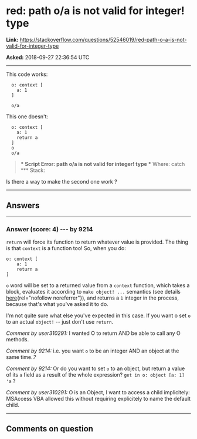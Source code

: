# red: path o/a is not valid for integer! type

**Link:**
<https://stackoverflow.com/questions/52546019/red-path-o-a-is-not-valid-for-integer-type>

**Asked:** 2018-09-27 22:36:54 UTC

------------------------------------------------------------------------

This code works:

      o: context [
        a: 1
      ]

      o/a

This one doesn\'t:

      o: context [
        a: 1
        return a
      ]
      o
      o/a

> **\* Script Error: path o/a is not valid for integer! type \*** Where:
> catch \*\*\* Stack:

Is there a way to make the second one work ?

------------------------------------------------------------------------

## Answers

------------------------------------------------------------------------

### Answer (score: 4) --- by 9214

`return` will force its function to return whatever value is provided.
The thing is that `context` is a function too! So, when you do:

    o: context [
        a: 1
        return a
    ]

`o` word will be set to a returned value from a `context` function,
which takes a block, evaluates it according to `make object! ...`
semantics (see details
[here](https://github.com/meijeru/red.specs-public/blob/master/specs.adoc#code-object-code){rel="nofollow noreferrer"}),
and returns a `1` integer in the process, because that\'s what you\'ve
asked it to do.

I\'m not quite sure what else you\'ve expected in this case. If you want
o set `o` to an actual `object!` \-- just don\'t use `return`.

*Comment by user310291:* I wanted O to return AND be able to call any O
methods.

*Comment by 9214:* i.e. you want `o` to be an integer AND an object at
the same time..?

*Comment by 9214:* Or do you want to set `o` to an object, but return a
value of its `a` field as a result of the whole expression?
`get in o: object [a: 1] 'a` ?

*Comment by user310291:* O is an Object, I want to access a child
implicitely: MSAccess VBA allowed this without requiring explicitely to
name the default child.

------------------------------------------------------------------------

## Comments on question

